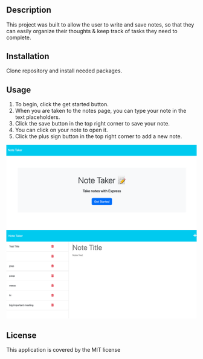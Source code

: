 # <Note-Taker>

## Description

This project was built to allow the user to write and save notes, so that they can easily organize their thoughts & keep track of tasks they need to complete.

## Installation

Clone repository and install needed packages.

## Usage

1. To begin, click the get started button.
2. When you are taken to the notes page, you can type your note in the text placeholders.
3. Click the save button in the top right corner to save your note.
4. You can click on your note to open it.
5. Click the plus sign button in the top right corner to add a new note.

![screenshot 1](public/assets/images/note-taker1.png)
![screenshot 2](public/assets/images/note-taker2.png)

## License

This application is covered by the MIT license
